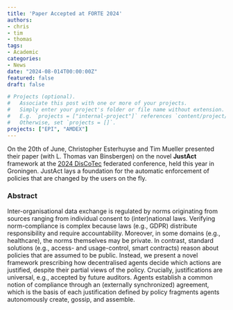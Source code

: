 ```yaml
---
title: 'Paper Accepted at FORTE 2024'
authors:
- chris
- tim
- thomas
tags:
- Academic
categories:
- News
date: "2024-08-014T00:00:00Z"
featured: false
draft: false

# Projects (optional).
#   Associate this post with one or more of your projects.
#   Simply enter your project's folder or file name without extension.
#   E.g. `projects = ["internal-project"]` references `content/project/deep-learning/index.md`.
#   Otherwise, set `projects = []`.
projects: ["EPI", "AMDEX"]
---
```



On the 20th of June, Christopher Esterhuyse and Tim Mueller presented their paper (with L. Thomas van Binsbergen)
on the novel **JustAct** framework at the [2024 DisCoTec](https://www.discotec.org/2024) federated conference, held this year in Groningen.
JustAct lays a foundation for the automatic enforcement of policies that are changed by the users on the fly.

### Abstract
Inter-organisational data exchange is regulated by norms originating from sources ranging from individual consent to (inter)national laws. Verifying norm-compliance is complex because laws (e.g., GDPR) distribute responsibility and require accountability. Moreover, in some domains (e.g., healthcare), the norms themselves may be private. In contrast, standard solutions (e.g., access- and usage-control, smart contracts) reason about policies that are assumed to be public. Instead, we present a novel framework prescribing how decentralised agents decide which actions are justified, despite their partial views of the policy. Crucially, justifications are universal, e.g., accepted by future auditors. Agents establish a common notion of compliance through an (externally synchronized) agreement, which is the basis of each justification defined by policy fragments agents autonomously create, gossip, and assemble.
